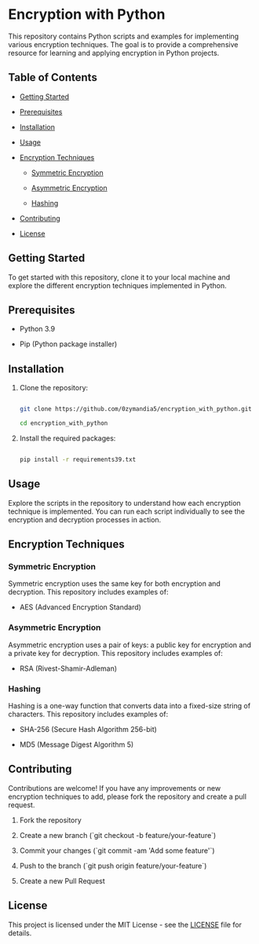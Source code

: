 # Encryption with Python



This repository contains Python scripts and examples for implementing various encryption techniques. The goal is to provide a comprehensive resource for learning and applying encryption in Python projects.



## Table of Contents



- [Getting Started](#getting-started)

- [Prerequisites](#prerequisites)

- [Installation](#installation)

- [Usage](#usage)

- [Encryption Techniques](#encryption-techniques)

  - [Symmetric Encryption](#symmetric-encryption)

  - [Asymmetric Encryption](#asymmetric-encryption)

  - [Hashing](#hashing)

- [Contributing](#contributing)

- [License](#license)



## Getting Started



To get started with this repository, clone it to your local machine and explore the different encryption techniques implemented in Python.



## Prerequisites



- Python 3.9

- Pip (Python package installer)



## Installation



1. Clone the repository:



    ```bash

    git clone https://github.com/0zymandia5/encryption_with_python.git

    cd encryption_with_python

    ```



2. Install the required packages:



    ```bash

    pip install -r requirements39.txt

    ```



## Usage



Explore the scripts in the repository to understand how each encryption technique is implemented. You can run each script individually to see the encryption and decryption processes in action.



## Encryption Techniques



### Symmetric Encryption



Symmetric encryption uses the same key for both encryption and decryption. This repository includes examples of:



- AES (Advanced Encryption Standard)



### Asymmetric Encryption



Asymmetric encryption uses a pair of keys: a public key for encryption and a private key for decryption. This repository includes examples of:



- RSA (Rivest-Shamir-Adleman)



### Hashing



Hashing is a one-way function that converts data into a fixed-size string of characters. This repository includes examples of:



- SHA-256 (Secure Hash Algorithm 256-bit)

- MD5 (Message Digest Algorithm 5)



## Contributing



Contributions are welcome! If you have any improvements or new encryption techniques to add, please fork the repository and create a pull request.



1. Fork the repository

2. Create a new branch (\`git checkout -b feature/your-feature\`)

3. Commit your changes (\`git commit -am 'Add some feature'\`)

4. Push to the branch (\`git push origin feature/your-feature\`)

5. Create a new Pull Request



## License



This project is licensed under the MIT License - see the [LICENSE](LICENSE) file for details.
